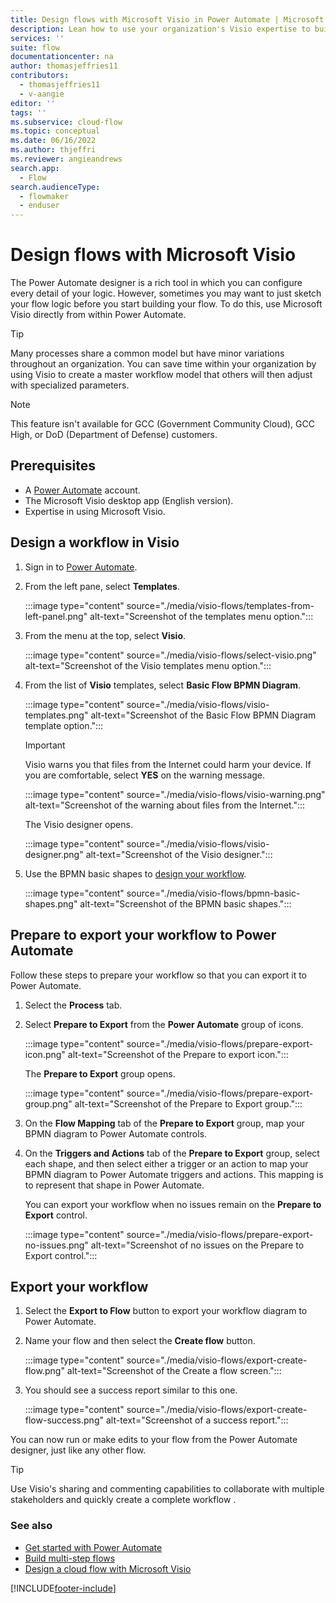 ```yaml
---
title: Design flows with Microsoft Visio in Power Automate | Microsoft Docs
description: Lean how to use your organization's Visio expertise to build common models as a starting point to create flows.
services: ''
suite: flow
documentationcenter: na
author: thomasjeffries11
contributors:
  - thomasjeffries11
  - v-aangie
editor: ''
tags: ''
ms.subservice: cloud-flow
ms.topic: conceptual
ms.date: 06/16/2022
ms.author: thjeffri
ms.reviewer: angieandrews
search.app: 
  - Flow
search.audienceType: 
  - flowmaker
  - enduser
---
```


# Design flows with Microsoft Visio

The Power Automate designer is a rich tool in which you can configure every detail of your logic. However, sometimes you may want to just sketch your flow logic before you start building your flow. To do this, use Microsoft Visio directly from within Power Automate.

>[!TIP]
> Many processes share a common model but have minor variations throughout an organization. You can save time within your organization by using Visio to create a master workflow model that others will then adjust with specialized parameters.

>[!NOTE]
> This feature isn't available for GCC (Government Community Cloud), GCC High, or DoD (Department of Defense) customers.

## Prerequisites

- A [Power Automate](https://flow.microsoft.com) account.
- The Microsoft Visio desktop app (English version).
- Expertise in using Microsoft Visio.

## Design a workflow in Visio

1. Sign in to [Power Automate](https://flow.microsoft.com).

1. From the left pane, select **Templates**.

    :::image type="content" source="./media/visio-flows/templates-from-left-panel.png" alt-text="Screenshot of the templates menu option.":::

1. From the menu at the top, select **Visio**.

    :::image type="content" source="./media/visio-flows/select-visio.png" alt-text="Screenshot of the Visio templates menu option.":::

1. From the list of **Visio** templates, select **Basic Flow BPMN Diagram**.

    :::image type="content" source="./media/visio-flows/visio-templates.png" alt-text="Screenshot of the Basic Flow BPMN Diagram template option.":::

    >[!IMPORTANT]
    >Visio warns you that files from the Internet could harm your device. If you are comfortable, select **YES** on the warning message.

    :::image type="content" source="./media/visio-flows/visio-warning.png" alt-text="Screenshot of the warning about files from the Internet.":::

    The Visio designer opens.

    :::image type="content" source="./media/visio-flows/visio-designer.png" alt-text="Screenshot of the Visio designer.":::

1. Use the BPMN basic shapes to [design your workflow](https://support.office.com/article/design-a-microsoft-flow-in-visio-35f0c9a9-912b-486d-88f7-4fc68013ad1a).

   :::image type="content" source="./media/visio-flows/bpmn-basic-shapes.png" alt-text="Screenshot of the BPMN basic shapes.":::

## Prepare to export your workflow to Power Automate

Follow these steps to prepare your workflow so that you can export it to Power Automate.

1. Select the **Process** tab.
1. Select **Prepare to Export** from the **Power Automate** group of icons.

   :::image type="content" source="./media/visio-flows/prepare-export-icon.png" alt-text="Screenshot of the Prepare to export icon.":::

   The **Prepare to Export** group opens.

   :::image type="content" source="./media/visio-flows/prepare-export-group.png" alt-text="Screenshot of the Prepare to Export group.":::

1. On the **Flow Mapping** tab of the **Prepare to Export** group, map your BPMN diagram to Power Automate controls.

1. On the **Triggers and Actions** tab of the **Prepare to Export** group, select each shape, and then select either a trigger or an action to map your BPMN diagram to Power Automate triggers and actions. This mapping is to represent that shape in Power Automate.

    You can export your workflow when no issues remain on the **Prepare to Export** control.

    :::image type="content" source="./media/visio-flows/prepare-export-no-issues.png" alt-text="Screenshot of no issues on the Prepare to Export control.":::

## Export your workflow
1. Select the **Export to Flow** button to export your workflow diagram to Power Automate.
1. Name your flow and then select the **Create flow** button.

    :::image type="content" source="./media/visio-flows/export-create-flow.png" alt-text="Screenshot of the Create a flow screen.":::

1. You should see a success report similar to this one.

    :::image type="content" source="./media/visio-flows/export-create-flow-success.png" alt-text="Screenshot of a success report.":::

You can now run or make edits to your flow from the Power Automate designer, just like any other flow.

>[!TIP]
> Use Visio's sharing and commenting capabilities to collaborate with multiple stakeholders and quickly create a complete workflow .

### See also

- [Get started with Power Automate](getting-started.md) 
- [Build multi-step flows](multi-step-logic-flow.md)
- [Design a cloud flow with Microsoft Visio](https://support.office.com/article/design-a-microsoft-flow-in-visio-35f0c9a9-912b-486d-88f7-4fc68013ad1a)

[!INCLUDE[footer-include](includes/footer-banner.md)]
